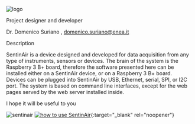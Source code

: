 ![logo](https://github.com/domenico-suriano/SentinAir/blob/master/images/sentinairlogo.jpg)

Project designer and developer

Dr. Domenico Suriano , domenico.suriano@enea.it

Description

SentinAir is a device designed and developed for data acquisition from any type of instruments, sensors or devices. The brain of the system is the Raspberry 3 B+ board, therefore the software presented here can be installed either on a SentinAir device, or on a Raspberry 3 B+ board. Devices can be plugged into SentinAir by USB, Ethernet, serial, SPI, or I2C port. The system is based on command line interfaces, except for the web pages served by the web server installed inside.

I hope it will be useful to you

![sentinair](https://github.com/domenico-suriano/SentinAir/blob/master/images/sentinairdevice.jpg)
[![how to use SentinAir](https://github.com/domenico-suriano/SentinAir/blob/master/video/video-still-1.jpg)](https://youtu.be/oAHfk2gzcIE){:target="_blank" rel="noopener"}
